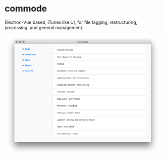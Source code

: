 # commode
Electron-Vue based, iTunes like UI, for file tagging, restructuring, processing, and general management.

![](screenshot.png)
